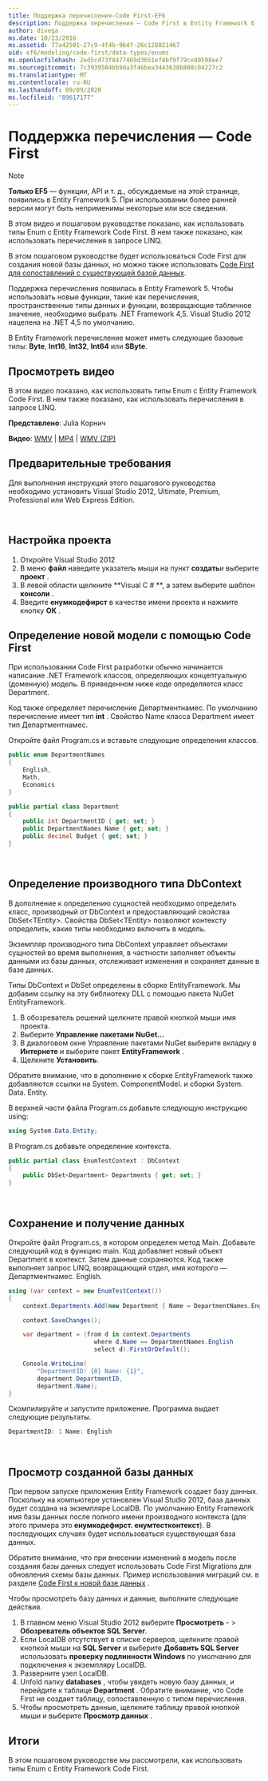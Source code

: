 ```yaml
---
title: Поддержка перечисления-Code First-EF6
description: Поддержка перечисления — Code First в Entity Framework 6
author: divega
ms.date: 10/23/2016
ms.assetid: 77a42501-27c9-4f4b-96df-26c128021467
uid: ef6/modeling/code-first/data-types/enums
ms.openlocfilehash: 2ed5cd73f8477469d3651ef4bf9f79ce80598ee7
ms.sourcegitcommit: 7c3939504bb9da3f46bea3443638b808c04227c2
ms.translationtype: MT
ms.contentlocale: ru-RU
ms.lasthandoff: 09/09/2020
ms.locfileid: "89617177"
---
```

# <a name="enum-support---code-first"></a>Поддержка перечисления — Code First
> [!NOTE]
> **Только EF5** — функции, API и т. д., обсуждаемые на этой странице, появились в Entity Framework 5. При использовании более ранней версии могут быть неприменимы некоторые или все сведения.

В этом видео и пошаговом руководстве показано, как использовать типы Enum с Entity Framework Code First. В нем также показано, как использовать перечисления в запросе LINQ.

В этом пошаговом руководстве будет использоваться Code First для создания новой базы данных, но можно также использовать [Code First для сопоставлений с существующей базой данных](xref:ef6/modeling/code-first/workflows/existing-database).

Поддержка перечисления появилась в Entity Framework 5. Чтобы использовать новые функции, такие как перечисления, пространственные типы данных и функции, возвращающие табличное значение, необходимо выбрать .NET Framework 4,5. Visual Studio 2012 нацелена на .NET 4,5 по умолчанию.

В Entity Framework перечисление может иметь следующие базовые типы: **Byte**, **Int16**, **Int32**, **Int64** или **SByte**.

## <a name="watch-the-video"></a>Просмотреть видео
В этом видео показано, как использовать типы Enum с Entity Framework Code First. В нем также показано, как использовать перечисления в запросе LINQ.

**Представлено**: Julia Корнич

**Видео**: [WMV](https://download.microsoft.com/download/A/5/8/A583DEE8-FD5C-47EE-A4E1-966DDF39D1DA/HDI-ITPro-MSDN-winvideo-enumwithcodefirst.wmv)  |  [MP4](https://download.microsoft.com/download/A/5/8/A583DEE8-FD5C-47EE-A4E1-966DDF39D1DA/HDI-ITPro-MSDN-mp4video-enumwithcodefirst.m4v)  |  [WMV (ZIP)](https://download.microsoft.com/download/A/5/8/A583DEE8-FD5C-47EE-A4E1-966DDF39D1DA/HDI-ITPro-MSDN-winvideo-enumwithcodefirst.zip)

## <a name="pre-requisites"></a>Предварительные требования

Для выполнения инструкций этого пошагового руководства необходимо установить Visual Studio 2012, Ultimate, Premium, Professional или Web Express Edition.

 

## <a name="set-up-the-project"></a>Настройка проекта

1.  Откройте Visual Studio 2012
2.  В меню **файл** наведите указатель мыши на пункт **создать**и выберите **проект** .
3.  В левой области щелкните **Visual C \# **, а затем выберите шаблон **консоли** .
4.  Введите **енумкодефирст** в качестве имени проекта и нажмите кнопку **ОК** .

## <a name="define-a-new-model-using-code-first"></a>Определение новой модели с помощью Code First

При использовании Code First разработки обычно начинается написание .NET Framework классов, определяющих концептуальную (доменную) модель. В приведенном ниже коде определяется класс Department.

Код также определяет перечисление Департментнамес. По умолчанию перечисление имеет тип **int** . Свойство Name класса Department имеет тип Департментнамес.

Откройте файл Program.cs и вставьте следующие определения классов.

``` csharp
public enum DepartmentNames
{
    English,
    Math,
    Economics
}     

public partial class Department
{
    public int DepartmentID { get; set; }
    public DepartmentNames Name { get; set; }
    public decimal Budget { get; set; }
}
```
 

## <a name="define-the-dbcontext-derived-type"></a>Определение производного типа DbContext

В дополнение к определению сущностей необходимо определить класс, производный от DbContext и предоставляющий свойства DbSet&lt;TEntity&gt;. Свойства DbSet&lt;TEntity&gt; позволяют контексту определить, какие типы необходимо включить в модель.

Экземпляр производного типа DbContext управляет объектами сущностей во время выполнения, в частности заполняет объекты данными из базы данных, отслеживает изменения и сохраняет данные в базе данных.

Типы DbContext и DbSet определены в сборке EntityFramework. Мы добавим ссылку на эту библиотеку DLL с помощью пакета NuGet EntityFramework.

1.  В обозреватель решений щелкните правой кнопкой мыши имя проекта.
2.  Выберите **Управление пакетами NuGet...**
3.  В диалоговом окне Управление пакетами NuGet выберите вкладку в **Интернете** и выберите пакет **EntityFramework** .
4.  Щелкните **Установить**.

Обратите внимание, что в дополнение к сборке EntityFramework также добавляются ссылки на System. ComponentModel. и сборки System. Data. Entity.

В верхней части файла Program.cs добавьте следующую инструкцию using:

``` csharp
using System.Data.Entity;
```

В Program.cs добавьте определение контекста. 

``` csharp
public partial class EnumTestContext : DbContext
{
    public DbSet<Department> Departments { get; set; }
}
```
 

## <a name="persist-and-retrieve-data"></a>Сохранение и получение данных

Откройте файл Program.cs, в котором определен метод Main. Добавьте следующий код в функцию main. Код добавляет новый объект Department в контекст. Затем данные сохраняются. Код также выполняет запрос LINQ, возвращающий отдел, имя которого — Департментнамес. English.

``` csharp
using (var context = new EnumTestContext())
{
    context.Departments.Add(new Department { Name = DepartmentNames.English });

    context.SaveChanges();

    var department = (from d in context.Departments
                        where d.Name == DepartmentNames.English
                        select d).FirstOrDefault();

    Console.WriteLine(
        "DepartmentID: {0} Name: {1}",
        department.DepartmentID,  
        department.Name);
}
```

Скомпилируйте и запустите приложение. Программа выдает следующие результаты.

``` csharp
DepartmentID: 1 Name: English
```
 

## <a name="view-the-generated-database"></a>Просмотр созданной базы данных

При первом запуске приложения Entity Framework создает базу данных. Поскольку на компьютере установлен Visual Studio 2012, база данных будет создана на экземпляре LocalDB. По умолчанию Entity Framework имя базы данных после полного имени производного контекста (для этого примера это **енумкодефирст. енумтестконтекст**). В последующих случаях будет использоваться существующая база данных.  

Обратите внимание, что при внесении изменений в модель после создания базы данных следует использовать Code First Migrations для обновления схемы базы данных. Пример использования миграций см. в разделе [Code First к новой базе данных](xref:ef6/modeling/code-first/workflows/new-database) .

Чтобы просмотреть базу данных и данные, выполните следующие действия.

1.  В главном меню Visual Studio 2012 выберите **Просмотреть**  - &gt; **Обозреватель объектов SQL Server**.
2.  Если LocalDB отсутствует в списке серверов, щелкните правой кнопкой мыши на **SQL Server** и выберите **Добавить SQL Server** использовать **проверку подлинности Windows** по умолчанию для подключения к экземпляру LocalDB.
3.  Разверните узел LocalDB.
4.  Unfold папку **databases** , чтобы увидеть новую базу данных, и перейдите к таблице **Department** . Обратите внимание, что Code First не создает таблицу, сопоставленную с типом перечисления.
5.  Чтобы просмотреть данные, щелкните таблицу правой кнопкой мыши и выберите **Просмотр данных** .

## <a name="summary"></a>Итоги

В этом пошаговом руководстве мы рассмотрели, как использовать типы Enum с Entity Framework Code First. 
